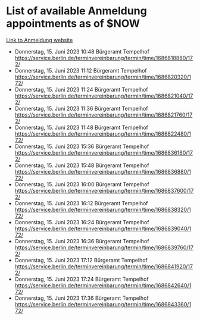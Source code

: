 # List of available Anmeldung appointments as of $NOW
[Link to Anmeldung website](https://service.berlin.de/terminvereinbarung/termin/tag.php?termin=1&anliegen[]=120686&dienstleisterlist=122210,122217,327316,122219,327312,122227,327314,122231,327346,122243,327348,122254,122252,329742,122260,329745,122262,329748,122271,327278,122273,327274,122277,327276,330436,122280,327294,122282,327290,122284,327292,122291,327270,122285,327266,122286,327264,122296,327268,150230,329760,122297,327286,122294,327284,122312,329763,122314,329775,122304,327330,122311,327334,122309,327332,317869,122281,327352,122279,329772,122283,122276,327324,122274,327326,122267,329766,122246,327318,122251,327320,122257,327322,122208,327298,122226,327300&herkunft=http%3A%2F%2Fservice.berlin.de%2Fdienstleistung%2F120686%2F)
- Donnerstag, 15. Juni 2023 10:48 Bürgeramt Tempelhof https://service.berlin.de/terminvereinbarung/termin/time/1686818880/172/
- Donnerstag, 15. Juni 2023 11:12 Bürgeramt Tempelhof https://service.berlin.de/terminvereinbarung/termin/time/1686820320/172/
- Donnerstag, 15. Juni 2023 11:24 Bürgeramt Tempelhof https://service.berlin.de/terminvereinbarung/termin/time/1686821040/172/
- Donnerstag, 15. Juni 2023 11:36 Bürgeramt Tempelhof https://service.berlin.de/terminvereinbarung/termin/time/1686821760/172/
- Donnerstag, 15. Juni 2023 11:48 Bürgeramt Tempelhof https://service.berlin.de/terminvereinbarung/termin/time/1686822480/172/
- Donnerstag, 15. Juni 2023 15:36 Bürgeramt Tempelhof https://service.berlin.de/terminvereinbarung/termin/time/1686836160/172/
- Donnerstag, 15. Juni 2023 15:48 Bürgeramt Tempelhof https://service.berlin.de/terminvereinbarung/termin/time/1686836880/172/
- Donnerstag, 15. Juni 2023 16:00 Bürgeramt Tempelhof https://service.berlin.de/terminvereinbarung/termin/time/1686837600/172/
- Donnerstag, 15. Juni 2023 16:12 Bürgeramt Tempelhof https://service.berlin.de/terminvereinbarung/termin/time/1686838320/172/
- Donnerstag, 15. Juni 2023 16:24 Bürgeramt Tempelhof https://service.berlin.de/terminvereinbarung/termin/time/1686839040/172/
- Donnerstag, 15. Juni 2023 16:36 Bürgeramt Tempelhof https://service.berlin.de/terminvereinbarung/termin/time/1686839760/172/
- Donnerstag, 15. Juni 2023 17:12 Bürgeramt Tempelhof https://service.berlin.de/terminvereinbarung/termin/time/1686841920/172/
- Donnerstag, 15. Juni 2023 17:24 Bürgeramt Tempelhof https://service.berlin.de/terminvereinbarung/termin/time/1686842640/172/
- Donnerstag, 15. Juni 2023 17:36 Bürgeramt Tempelhof https://service.berlin.de/terminvereinbarung/termin/time/1686843360/172/
